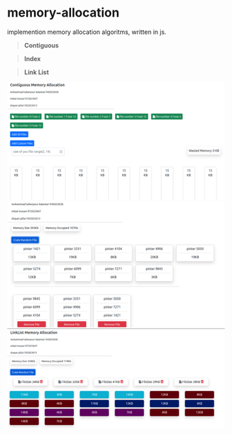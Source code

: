 # memory-allocation

implemention memory allocation algoritms, written in js.

>**Contiguous**

>**Index**

>**Link List**

![alt text](./images/1.png)
![alt text](./images/2.png)
![alt text](./images/3.png)
